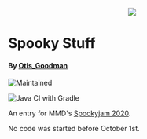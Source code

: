 <p align="center"> 
<img src="https://i.imgur.com/WgDcMyX.gif">
</p>

# Spooky Stuff

#### By [Otis_Goodman](https://github.com/OtisGoodman/)

![Maintained](https://img.shields.io/badge/Maintained%3A-Indev-purple?style=flat-square&logo=github)

![Java CI with Gradle](https://github.com/OtisGoodman/Spooky-Stuff/workflows/Java%20CI%20with%20Gradle/badge.svg?branch=main&event=push)

An entry for MMD's [Spookyjam 2020](https://github.com/MinecraftModDevelopment/MMD-Site/blob/6d4c0dcdd3b94b186c7ee8075fdae56697b5680f/docs/events/spooky_jam_2020.md).
 

No code was started before October 1st.

